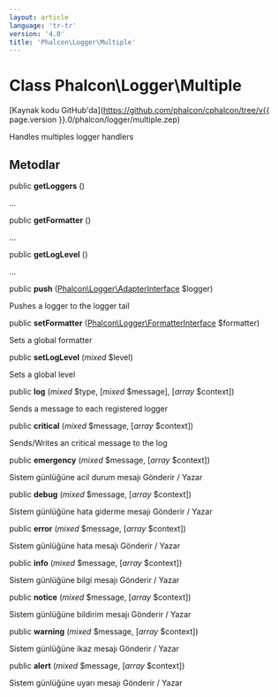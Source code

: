 ```yaml
---
layout: article
language: 'tr-tr'
version: '4.0'
title: 'Phalcon\Logger\Multiple'
---
```

# Class **Phalcon\Logger\Multiple**

[Kaynak kodu GitHub'da](https://github.com/phalcon/cphalcon/tree/v{{ page.version }}.0/phalcon/logger/multiple.zep)

Handles multiples logger handlers

## Metodlar

public **getLoggers** ()

...

public **getFormatter** ()

...

public **getLogLevel** ()

...

public **push** ([Phalcon\Logger\AdapterInterface](Phalcon_Logger_AdapterInterface) $logger)

Pushes a logger to the logger tail

public **setFormatter** ([Phalcon\Logger\FormatterInterface](Phalcon_Logger_FormatterInterface) $formatter)

Sets a global formatter

public **setLogLevel** (*mixed* $level)

Sets a global level

public **log** (*mixed* $type, [*mixed* $message], [*array* $context])

Sends a message to each registered logger

public **critical** (*mixed* $message, [*array* $context])

Sends/Writes an critical message to the log

public **emergency** (*mixed* $message, [*array* $context])

Sistem günlüğüne acil durum mesajı Gönderir / Yazar

public **debug** (*mixed* $message, [*array* $context])

Sistem günlüğüne hata giderme mesajı Gönderir / Yazar

public **error** (*mixed* $message, [*array* $context])

Sistem günlüğüne hata mesajı Gönderir / Yazar

public **info** (*mixed* $message, [*array* $context])

Sistem günlüğüne bilgi mesajı Gönderir / Yazar

public **notice** (*mixed* $message, [*array* $context])

Sistem günlüğüne bildirim mesajı Gönderir / Yazar

public **warning** (*mixed* $message, [*array* $context])

Sistem günlüğüne ikaz mesajı Gönderir / Yazar

public **alert** (*mixed* $message, [*array* $context])

Sistem günlüğüne uyarı mesajı Gönderir / Yazar